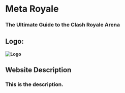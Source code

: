 # Meta Royale
### The Ultimate Guide to the Clash Royale Arena

## Logo:
#### ![Logo](https://github.com/banonok11/WDProjRubidiumOcampoViray/blob/main/images/logo.png)

## Website Description
### This is the description.
